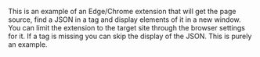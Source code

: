 This is an example of an Edge/Chrome extension that will get the page source, find a JSON in a tag and display elements of it in a new window.
You can limit the extension to the target site through the browser settings for it.
If a tag is missing you can skip the display of the JSON.
This is purely an example.

